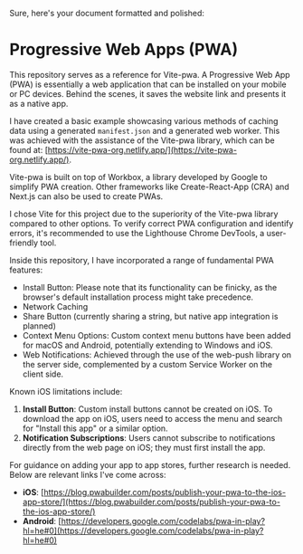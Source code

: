 Sure, here's your document formatted and polished:

# Progressive Web Apps (PWA)

This repository serves as a reference for Vite-pwa. A Progressive Web App (PWA) is essentially a web application that can be installed on your mobile or PC devices. Behind the scenes, it saves the website link and presents it as a native app.

I have created a basic example showcasing various methods of caching data using a generated `manifest.json` and a generated web worker. This was achieved with the assistance of the Vite-pwa library, which can be found at: [https://vite-pwa-org.netlify.app/](https://vite-pwa-org.netlify.app/).

Vite-pwa is built on top of Workbox, a library developed by Google to simplify PWA creation. Other frameworks like Create-React-App (CRA) and Next.js can also be used to create PWAs.

I chose Vite for this project due to the superiority of the Vite-pwa library compared to other options. To verify correct PWA configuration and identify errors, it's recommended to use the Lighthouse Chrome DevTools, a user-friendly tool.

Inside this repository, I have incorporated a range of fundamental PWA features:
- Install Button: Please note that its functionality can be finicky, as the browser's default installation process might take precedence.
- Network Caching
- Share Button (currently sharing a string, but native app integration is planned)
- Context Menu Options: Custom context menu buttons have been added for macOS and Android, potentially extending to Windows and iOS.
- Web Notifications: Achieved through the use of the web-push library on the server side, complemented by a custom Service Worker on the client side.

Known iOS limitations include:
1. **Install Button**: Custom install buttons cannot be created on iOS. To download the app on iOS, users need to access the menu and search for "Install this app" or a similar option.
2. **Notification Subscriptions**: Users cannot subscribe to notifications directly from the web page on iOS; they must first install the app.

For guidance on adding your app to app stores, further research is needed. Below are relevant links I've come across:

- **iOS**: [https://blog.pwabuilder.com/posts/publish-your-pwa-to-the-ios-app-store/](https://blog.pwabuilder.com/posts/publish-your-pwa-to-the-ios-app-store/)
- **Android**: [https://developers.google.com/codelabs/pwa-in-play?hl=he#0](https://developers.google.com/codelabs/pwa-in-play?hl=he#0)
